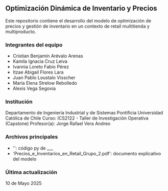 ## Optimización Dinámica de Inventario y Precios

Este repositorio contiene el desarrollo del modelo de optimización de precios y gestión de inventario en un contexto de retail multitienda y multiproducto. 

### Integrantes del equipo

- Cristian Benjamín Arévalo Arenas  
- Kamila Ignacia Cruz Leiva  
- Ivannia Loreto Fabio Pérez  
- Itzae Abigail Flores Lara  
- Juan Pablo Loustalo Visscher  
- María Elena Strelow Rebolledo  
- Alexis Vega Segovia

### Institución

Departamento de Ingeniería Industrial y de Sistemas
Pontificia Universidad Católica de Chile
Curso: ICS2122 - Taller de Investigación Operativa (Capstone)
Profesor(a): Jorge Rafael Vera Andreo

### Archivos principales

- '': código py de ___
- 'Precios_e_Inventarios_en_Retail_Grupo_2.pdf': documento explicativo del modelo

### Última actualización

10 de Mayo 2025
